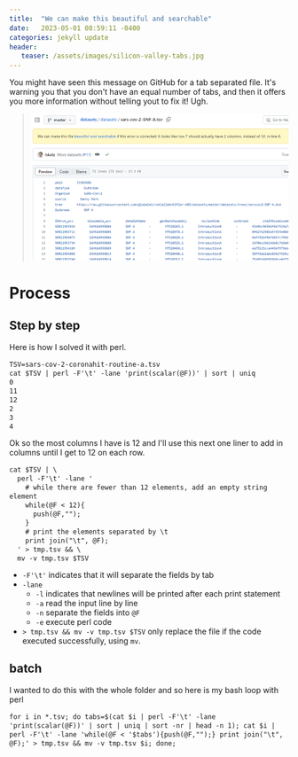 ```yaml
---
title:  "We can make this beautiful and searchable"
date:   2023-05-01 08:59:11 -0400
categories: jekyll update
header:
   teaser: /assets/images/silicon-valley-tabs.jpg
---
```


You might have seen this message on GitHub for a tab separated file.
It's warning you that you don't have an equal number of tabs, and then it offers you more information without telling yout to fix it!  Ugh.

> ![screenshot of github saying "we can make this file beautiful and searchable](/assets/images/beautiful-and-searchable.png)

# Process

## Step by step

Here is how I solved it with perl.

```
TSV=sars-cov-2-coronahit-routine-a.tsv
cat $TSV | perl -F'\t' -lane 'print(scalar(@F))' | sort | uniq 
0
11
12
2
3
4
```

Ok so the most columns I have is 12 and I'll use this next one liner to add in columns until I get to 12 on each row.

```
cat $TSV | \
  perl -F'\t' -lane '
    # while there are fewer than 12 elements, add an empty string element
    while(@F < 12){
      push(@F,"");
    }
    # print the elements separated by \t
    print join("\t", @F);
  ' > tmp.tsv && \
  mv -v tmp.tsv $TSV
```

* `-F'\t'` indicates that it will separate the fields by tab
* `-lane` 
   * `-l` indicates that newlines will be printed after each print statement
   * `-a` read the input line by line
   * `-n` separate the fields into `@F`
   * `-e` execute perl code
* `> tmp.tsv && mv -v tmp.tsv $TSV` only replace the file if the code executed successfully, using `mv`.

## batch

I wanted to do this with the whole folder and so here is my bash loop with perl

```
for i in *.tsv; do tabs=$(cat $i | perl -F'\t' -lane 'print(scalar(@F))' | sort | uniq | sort -nr | head -n 1); cat $i | perl -F'\t' -lane 'while(@F < '$tabs'){push(@F,"");} print join("\t", @F);' > tmp.tsv && mv -v tmp.tsv $i; done;

```

